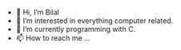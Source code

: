 - 👋 Hi, I’m Bilal
- 👀 I’m interested in everything computer related.
- 🌱 I’m currently programming with C.
- 📫 How to reach me ...

<!---
Bilalnrts/Bilalnrts is a ✨ special ✨ repository because its `README.md` (this file) appears on your GitHub profile.
You can click the Preview link to take a look at your changes.
--->
